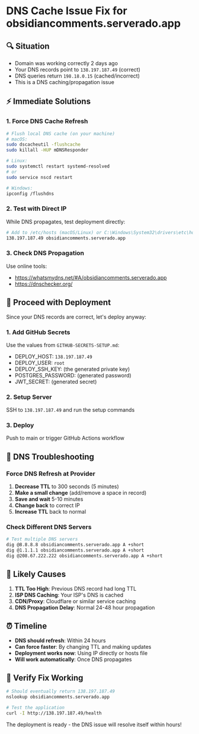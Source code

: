 # DNS Cache Issue Fix for obsidiancomments.serverado.app

## 🔍 Situation
- Domain was working correctly 2 days ago
- Your DNS records point to `138.197.187.49` (correct)
- DNS queries return `198.18.0.15` (cached/incorrect)
- This is a DNS caching/propagation issue

## ⚡ Immediate Solutions

### 1. Force DNS Cache Refresh
```bash
# Flush local DNS cache (on your machine)
# macOS:
sudo dscacheutil -flushcache
sudo killall -HUP mDNSResponder

# Linux:
sudo systemctl restart systemd-resolved
# or
sudo service nscd restart

# Windows:
ipconfig /flushdns
```

### 2. Test with Direct IP
While DNS propagates, test deployment directly:
```bash
# Add to /etc/hosts (macOS/Linux) or C:\Windows\System32\drivers\etc\hosts (Windows)
138.197.187.49 obsidiancomments.serverado.app
```

### 3. Check DNS Propagation
Use online tools:
- https://whatsmydns.net/#A/obsidiancomments.serverado.app
- https://dnschecker.org/

## 🚀 Proceed with Deployment

Since your DNS records are correct, let's deploy anyway:

### 1. Add GitHub Secrets
Use the values from `GITHUB-SECRETS-SETUP.md`:
- DEPLOY_HOST: `138.197.187.49`
- DEPLOY_USER: `root`
- DEPLOY_SSH_KEY: (the generated private key)
- POSTGRES_PASSWORD: (generated password)
- JWT_SECRET: (generated secret)

### 2. Setup Server
SSH to `138.197.187.49` and run the setup commands

### 3. Deploy
Push to main or trigger GitHub Actions workflow

## 🔧 DNS Troubleshooting

### Force DNS Refresh at Provider
1. **Decrease TTL** to 300 seconds (5 minutes)
2. **Make a small change** (add/remove a space in record)
3. **Save and wait** 5-10 minutes
4. **Change back** to correct IP
5. **Increase TTL** back to normal

### Check Different DNS Servers
```bash
# Test multiple DNS servers
dig @8.8.8.8 obsidiancomments.serverado.app A +short
dig @1.1.1.1 obsidiancomments.serverado.app A +short
dig @208.67.222.222 obsidiancomments.serverado.app A +short
```

## 🎯 Likely Causes

1. **TTL Too High**: Previous DNS record had long TTL
2. **ISP DNS Caching**: Your ISP's DNS is cached
3. **CDN/Proxy**: Cloudflare or similar service caching
4. **DNS Propagation Delay**: Normal 24-48 hour propagation

## ⏰ Timeline

- **DNS should refresh**: Within 24 hours
- **Can force faster**: By changing TTL and making updates
- **Deployment works now**: Using IP directly or hosts file
- **Will work automatically**: Once DNS propagates

## 🧪 Verify Fix Working

```bash
# Should eventually return 138.197.187.49
nslookup obsidiancomments.serverado.app

# Test the application
curl -I http://138.197.187.49/health
```

The deployment is ready - the DNS issue will resolve itself within hours!